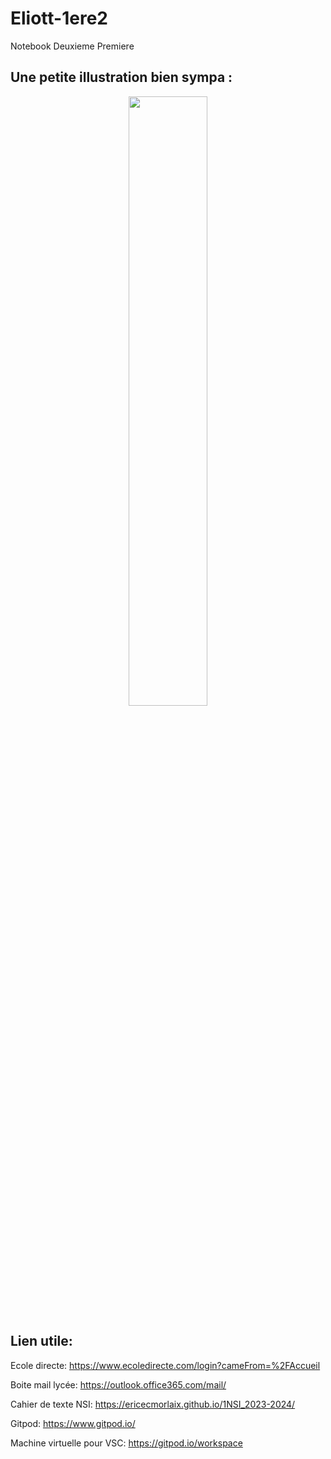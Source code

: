 # Eliott-1ere2
Notebook Deuxieme Premiere
## Une petite illustration bien sympa :
<p align="center">
  <img align="center" width="50%" src="https://www.gifcen.com/wp-content/uploads/2022/03/pepe-the-frog-gif-5.gif" />
  </p>

## Lien utile:

Ecole directe: https://www.ecoledirecte.com/login?cameFrom=%2FAccueil

Boite mail lycée: https://outlook.office365.com/mail/

Cahier de texte NSI: https://ericecmorlaix.github.io/1NSI_2023-2024/

Gitpod: https://www.gitpod.io/

Machine virtuelle pour VSC: https://gitpod.io/workspace

